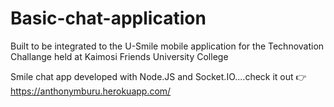 # Basic-chat-application

Built to be integrated to the U-Smile mobile application for the Technovation Challange held at Kaimosi Friends University College

Smile chat app developed with Node.JS and Socket.IO....check it out 👉 https://anthonymburu.herokuapp.com/

